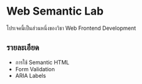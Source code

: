 # Web Semantic Lab
โปรเจคนี้เป็นส่วนหนึ่งของวิชา Web Frontend Development 
## รายละเอียด
- การใช้ Semantic HTML
- Form Validation
- ARIA Labels